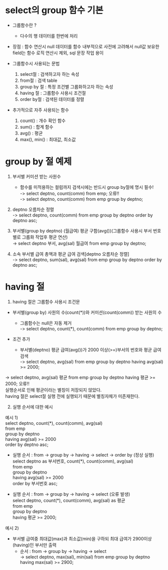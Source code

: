 
# select의 group 함수 기본
  
- 그룹함수란 ?  
    - 다수의 행 데이터를 한번에 처리  
- 장점 : 함수 연산시 null 데이터를 함수 내부적으로 사전에 고려해서 null값 보유한 field는 함수 로직 연산시 제외, sql 문장 작업 용이  
  
- 그룹함수시 사용되는 문법  
    1. select절 : 검색하고자 하는 속성  
    2. from절	: 검색 table  
    3. group by 절 : 특정 조건별 그룹화하고자 하는 속성  
    4. having 절 : 그룹함수 사용시 조건절  
    5. order by절 : 검색된 데이터를 정렬  
  
- 추가적으로 자주 사용되는 함수  
    1. count() : 개수 확인 함수  
    2. sum() : 합계 함수  
    3. avg() : 평균  
    4. max(), min() : 최대값, 최소값   
  
# group by 절 예제
  
1. 부서별 커미션 받는 사원수  
    - 함수를 미적용하는 컬럼까지 검색시에는 반드시 group by절에 명시 필수!  
-> select deptno, count(comm) from emp; 오류!!  
-> select deptno, count(comm) from emp group by deptno;  
  
2. deptno 오름차순 정렬  
-> select deptno, count(comm) from emp group by deptno order by deptno asc;  
  
3. 부서별(group by deptno) (월급여) 평균 구함(avg())(그룹함수 사용시 부서 번호별로 그룹화 작업후 평균 연산)  
-> select deptno 부서, avg(sal) 월급여 from emp group by deptno;  
  
4. 소속 부서별 급여 총액과 평균 급여 검색[deptno 오름차순 정렬]  
-> select deptno, sum(sal), avg(sal) from emp group by deptno order by deptno asc;  

#  having 절
  
1. having 절은 그룹함수 사용시 조건문  
  
- 부서별(group by) 사원의 수(count(*))와 커미션(count(comm)) 받는 사원의 수  
    - 그룹함수는 null은 자동 제거  
-> select deptno, count(*), count(comm) from emp group by deptno;  
  
- 조건 추가  
    - 부서별(deptno) 평균 급여(avg())가 2000 이상(>=)부서의 번호와 평균 급여 검색  
-> select deptno, avg(sal) from emp group by deptno having avg(sal) >= 2000;  
  
-> select deptno, avg(sal) 평균 from emp group by deptno having 평균 >= 2000; 오류!!  
실행순서로 인해 평균이라는 별칭이 저장되지 않았다.  
having 절은 select절 실행 전에 실행되기 때문에 별칭자체가 미존재한다.  
  
2. 실행 순서에 대한 예시  
  
예시 1)  
select deptno, count(*), count(comm), avg(sal)  
from emp  
group by deptno  
having avg(sal) >= 2000  
order by deptno asc;  
  
- 실행 순서 : from -> group by -> having -> select -> order by (정상 실행)  
select deptno as 부서번호, count(*), count(comm), avg(sal)  
from emp  
group by deptno  
having avg(sal) >= 2000  
order by 부서번호 asc;  
  
- 실행 순서 : from -> group by -> having -> select (오류 발생)  
select deptno, count(*), count(comm), avg(sal) as 평균  
from emp  
group by deptno  
having 평균 >= 2000;  
  
예시 2)  
- 부서별 급여중 최대값(max)과 최소값(min)을 구하되 최대 급여가 2900이상(having)인 부서만 출력  
    - 순서 : from -> group by -> having -> select  
-> select deptno, max(sal), min(sal) from emp group by deptno having max(sal) >= 2900;  
